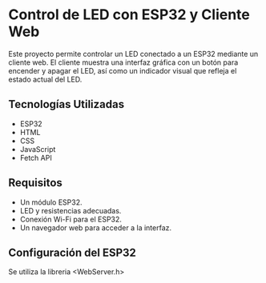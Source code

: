 # Control de LED con ESP32 y Cliente Web

Este proyecto permite controlar un LED conectado a un ESP32 mediante un cliente web. El cliente muestra una interfaz gráfica con un botón para encender y apagar el LED, así como un indicador visual que refleja el estado actual del LED.

## Tecnologías Utilizadas

- ESP32
- HTML
- CSS
- JavaScript
- Fetch API

## Requisitos

- Un módulo ESP32.
- LED y resistencias adecuadas.
- Conexión Wi-Fi para el ESP32.
- Un navegador web para acceder a la interfaz.

## Configuración del ESP32

Se utiliza la libreria <WebServer.h>

